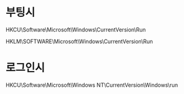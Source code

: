 # 부팅시
HKCU\Software\Microsoft\Windows\CurrentVersion\Run
  
HKLM\SOFTWARE\Microsoft\Windows\CurrentVersion\Run

# 로그인시
HKCU\Software\Microsoft\Windows NT\CurrentVersion\Windows\run
